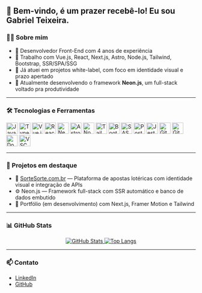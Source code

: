 ## 👋 Bem-vindo, é um prazer recebê-lo! Eu sou Gabriel Teixeira.

### 👨‍💻 Sobre mim

- 💼 Desenvolvedor Front-End com 4 anos de experiência
- 🚀 Trabalho com Vue.js, React, Next.js, Astro, Node.js, Tailwind, Bootstrap, SSR/SPA/SSG
- 🎯 Já atuei em projetos white-label, com foco em identidade visual e prazo apertado
- 🧩 Atualmente desenvolvendo o framework **Neon.js**, um full-stack voltado pra produtividade

---

### 🛠️ Tecnologias e Ferramentas
<p>
  <!-- Linguagens -->
  <img src="https://cdn.jsdelivr.net/gh/devicons/devicon/icons/javascript/javascript-original.svg" height="30" alt="JavaScript" />
  <img src="https://cdn.jsdelivr.net/gh/devicons/devicon/icons/typescript/typescript-original.svg" height="30" alt="TypeScript" />

  <!-- Frameworks -->
  <img src="https://cdn.jsdelivr.net/gh/devicons/devicon/icons/vuejs/vuejs-original.svg" height="30" alt="Vue.js" />
  <img src="https://cdn.jsdelivr.net/gh/devicons/devicon/icons/react/react-original.svg" height="30" alt="React" />
  <img src="https://cdn.jsdelivr.net/gh/devicons/devicon/icons/nextjs/nextjs-original.svg" height="30" alt="Next.js" />
  <img src="https://cdn.jsdelivr.net/gh/devicons/devicon/icons/astro/astro-original.svg" height="30" alt="Astro" />
  <img src="https://cdn.jsdelivr.net/gh/devicons/devicon/icons/nodejs/nodejs-original.svg" height="30" alt="Node.js" />

  <!-- Estilização -->
  <img src="https://cdn.jsdelivr.net/gh/devicons/devicon/icons/tailwindcss/tailwindcss-original.svg" height="30" alt="Tailwind CSS" />
  <img src="https://cdn.jsdelivr.net/gh/devicons/devicon/icons/bootstrap/bootstrap-original.svg" height="30" alt="Bootstrap" />
  <img src="https://cdn.jsdelivr.net/gh/devicons/devicon/icons/sass/sass-original.svg" height="30" alt="SASS" />

  <!-- Banco de Dados -->
  <img src="https://cdn.jsdelivr.net/gh/devicons/devicon/icons/postgresql/postgresql-original.svg" height="30" alt="PostgreSQL" />

  <!-- Testes -->
  <img src="https://cdn.jsdelivr.net/gh/devicons/devicon/icons/jest/jest-plain.svg" height="30" alt="Jest" />

  <!-- Ferramentas -->
  <img src="https://cdn.jsdelivr.net/gh/devicons/devicon/icons/git/git-original.svg" height="30" alt="Git" />
  <img src="https://cdn.jsdelivr.net/gh/devicons/devicon/icons/github/github-original.svg" height="30" alt="GitHub" />
  <img src="https://cdn.jsdelivr.net/gh/devicons/devicon/icons/docker/docker-original.svg" height="30" alt="Docker" />
  <img src="https://cdn.jsdelivr.net/gh/devicons/devicon/icons/vscode/vscode-original.svg" height="30" alt="VSCode" />
</p>

---

### 📌 Projetos em destaque

- 🎰 [SorteSorte.com.br](https://www.sortesorte.com.br) — Plataforma de apostas lotéricas com identidade visual e integração de APIs
- ⚙️ Neon.js — Framework full-stack com SSR automático e banco de dados embutido
- 💼 Portfólio (em desenvolvimento) com Next.js, Framer Motion e Tailwind

---

### 📊 GitHub Stats

<p align="center">
  <a href="https://github.com/gabrieltex">
    <img src="https://github-readme-stats.vercel.app/api?username=gabrieltex&show_icons=true&theme=radical&hide_border=true" alt="GitHub Stats" />
  </a>
  <a href="https://github.com/gabrieltex">
    <img src="https://github-readme-stats.vercel.app/api/top-langs/?username=gabrieltex&layout=compact&theme=radical&hide_border=true" alt="Top Langs" />
  </a>
</p>

---

### 📫 Contato

- [LinkedIn](https://www.linkedin.com/in/gabrieltex/)
- [GitHub](https://github.com/gabrieltex)
